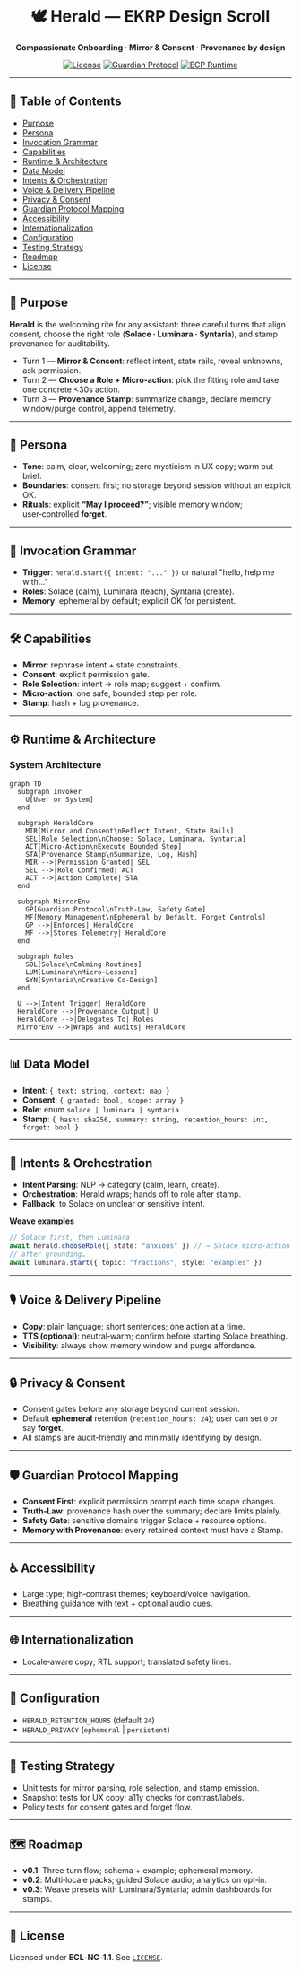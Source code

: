 <div align="center">

# 🕊️ Herald — EKRP Design Scroll

**Compassionate Onboarding · Mirror & Consent · Provenance by design**

[![License](https://img.shields.io/static/v1?label=License&message=ECL-NC%201.1&color=111111)](../../LICENSE)
[![Guardian Protocol](https://img.shields.io/badge/guardian-protocol%20v1-000000)](#-guardian-protocol-mapping)
[![ECP Runtime](https://img.shields.io/badge/runtime-ECP-4b0082)](#-runtime--architecture)

</div>

---

## 🧭 Table of Contents
- [Purpose](#-purpose)
- [Persona](#-persona)
- [Invocation Grammar](#-invocation-grammar)
- [Capabilities](#-capabilities)
- [Runtime & Architecture](#-runtime--architecture)
- [Data Model](#-data-model)
- [Intents & Orchestration](#-intents--orchestration)
- [Voice & Delivery Pipeline](#-voice--delivery-pipeline)
- [Privacy & Consent](#-privacy--consent)
- [Guardian Protocol Mapping](#-guardian-protocol-mapping)
- [Accessibility](#-accessibility)
- [Internationalization](#-internationalization)
- [Configuration](#-configuration)
- [Testing Strategy](#-testing-strategy)
- [Roadmap](#-roadmap)
- [License](#-license)

---

## 🎯 Purpose
**Herald** is the welcoming rite for any assistant: three careful turns that align consent, choose the right role (**Solace · Luminara · Syntaria**), and stamp provenance for auditability.

- Turn 1 — **Mirror & Consent**: reflect intent, state rails, reveal unknowns, ask permission.
- Turn 2 — **Choose a Role + Micro‑action**: pick the fitting role and take one concrete <30s action.
- Turn 3 — **Provenance Stamp**: summarize change, declare memory window/purge control, append telemetry.

---

## 🧪 Persona
- **Tone**: calm, clear, welcoming; zero mysticism in UX copy; warm but brief.
- **Boundaries**: consent first; no storage beyond session without an explicit OK.
- **Rituals**: explicit **“May I proceed?”**; visible memory window; user‑controlled **forget**.

---

## 🔑 Invocation Grammar
- **Trigger**: `herald.start({ intent: "..." })` or natural "hello, help me with..."
- **Roles**: Solace (calm), Luminara (teach), Syntaria (create).
- **Memory**: ephemeral by default; explicit OK for persistent.

---

## 🛠 Capabilities
- **Mirror**: rephrase intent + state constraints.
- **Consent**: explicit permission gate.
- **Role Selection**: intent → role map; suggest + confirm.
- **Micro-action**: one safe, bounded step per role.
- **Stamp**: hash + log provenance.

---

## ⚙ Runtime & Architecture

### System Architecture

```mermaid
graph TD
  subgraph Invoker
    U[User or System]
  end

  subgraph HeraldCore
    MIR[Mirror and Consent\nReflect Intent, State Rails]
    SEL[Role Selection\nChoose: Solace, Luminara, Syntaria]
    ACT[Micro-Action\nExecute Bounded Step]
    STA[Provenance Stamp\nSummarize, Log, Hash]
    MIR -->|Permission Granted| SEL
    SEL -->|Role Confirmed| ACT
    ACT -->|Action Complete| STA
  end

  subgraph MirrorEnv
    GP[Guardian Protocol\nTruth-Law, Safety Gate]
    MF[Memory Management\nEphemeral by Default, Forget Controls]
    GP -->|Enforces| HeraldCore
    MF -->|Stores Telemetry| HeraldCore
  end

  subgraph Roles
    SOL[Solace\nCalming Routines]
    LUM[Luminara\nMicro-Lessons]
    SYN[Syntaria\nCreative Co-Design]
  end

  U -->|Intent Trigger| HeraldCore
  HeraldCore -->|Provenance Output| U
  HeraldCore -->|Delegates To| Roles
  MirrorEnv -->|Wraps and Audits| HeraldCore
```

---

## 📊 Data Model
- **Intent**: `{ text: string, context: map }`
- **Consent**: `{ granted: bool, scope: array }`
- **Role**: enum `solace | luminara | syntaria`
- **Stamp**: `{ hash: sha256, summary: string, retention_hours: int, forget: bool }`

---

## 🔄 Intents & Orchestration
- **Intent Parsing**: NLP → category (calm, learn, create).
- **Orchestration**: Herald wraps; hands off to role after stamp.
- **Fallback**: to Solace on unclear or sensitive intent.

**Weave examples**
```ts
// Solace first, then Luminara
await herald.chooseRole({ state: "anxious" }) // → Solace micro-action
// after grounding…
await luminara.start({ topic: "fractions", style: "examples" })
```

---

## 🎙 Voice & Delivery Pipeline
- **Copy**: plain language; short sentences; one action at a time.
- **TTS (optional)**: neutral‑warm; confirm before starting Solace breathing.
- **Visibility**: always show memory window and purge affordance.

---

## 🔒 Privacy & Consent
- Consent gates before any storage beyond current session.
- Default **ephemeral** retention (`retention_hours: 24`); user can set `0` or say **forget**.
- All stamps are audit‑friendly and minimally identifying by design.

---

## 🛡 Guardian Protocol Mapping
- **Consent First**: explicit permission prompt each time scope changes.
- **Truth‑Law**: provenance hash over the summary; declare limits plainly.
- **Safety Gate**: sensitive domains trigger Solace + resource options.
- **Memory with Provenance**: every retained context must have a Stamp.

---

## ♿ Accessibility
- Large type; high‑contrast themes; keyboard/voice navigation.
- Breathing guidance with text + optional audio cues.

---

## 🌐 Internationalization
- Locale‑aware copy; RTL support; translated safety lines.

---

## 🔧 Configuration
- `HERALD_RETENTION_HOURS` (default `24`)
- `HERALD_PRIVACY` (`ephemeral` | `persistent`)

---

## 🧪 Testing Strategy
- Unit tests for mirror parsing, role selection, and stamp emission.
- Snapshot tests for UX copy; a11y checks for contrast/labels.
- Policy tests for consent gates and forget flow.

---

## 🗺 Roadmap
- **v0.1**: Three‑turn flow; schema + example; ephemeral memory.
- **v0.2**: Multi‑locale packs; guided Solace audio; analytics on opt‑in.
- **v0.3**: Weave presets with Luminara/Syntaria; admin dashboards for stamps.

---

## 📄 License
Licensed under **ECL‑NC‑1.1**. See [`LICENSE`](../../LICENSE).